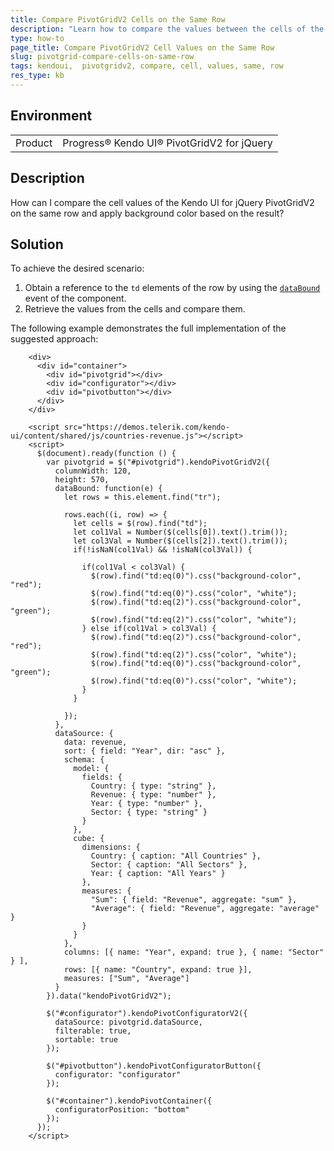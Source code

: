 ```yaml
---
title: Compare PivotGridV2 Cells on the Same Row
description: "Learn how to compare the values between the cells of the Kendo UI for jQuery PivotGridV2 on the same row."
type: how-to
page_title: Compare PivotGridV2 Cell Values on the Same Row
slug: pivotgrid-compare-cells-on-same-row
tags: kendoui,  pivotgridv2, compare, cell, values, same, row
res_type: kb
---
```


## Environment

<table>
	<tbody>
		<tr>
			<td>Product</td>
			<td>Progress® Kendo UI® PivotGridV2 for jQuery</td>
		</tr>
	</tbody>
</table>


## Description

How can I compare the cell values of the Kendo UI for jQuery PivotGridV2 on the same row and apply background color based on the result?

## Solution

To achieve the desired scenario:

1. Obtain a reference to the `td` elements of the row by using the [`dataBound`](/api/javascript/ui/pivotgridv2/events/databound) event of the component.
1. Retrieve the values from the cells and compare them.

The following example demonstrates the full implementation of the suggested approach:

```dojo
    <div>
      <div id="container">
        <div id="pivotgrid"></div>
        <div id="configurator"></div>
        <div id="pivotbutton"></div>
      </div>
    </div>

    <script src="https://demos.telerik.com/kendo-ui/content/shared/js/countries-revenue.js"></script>
    <script>
      $(document).ready(function () {
        var pivotgrid = $("#pivotgrid").kendoPivotGridV2({
          columnWidth: 120,
          height: 570,
          dataBound: function(e) {
            let rows = this.element.find("tr");

            rows.each((i, row) => {
              let cells = $(row).find("td");
              let col1Val = Number($(cells[0]).text().trim());
              let col3Val = Number($(cells[2]).text().trim());
              if(!isNaN(col1Val) && !isNaN(col3Val)) {

                if(col1Val < col3Val) {
                  $(row).find("td:eq(0)").css("background-color", "red");
                  $(row).find("td:eq(0)").css("color", "white");
                  $(row).find("td:eq(2)").css("background-color", "green");
                  $(row).find("td:eq(2)").css("color", "white");
                } else if(col1Val > col3Val) {
                  $(row).find("td:eq(2)").css("background-color", "red");
                  $(row).find("td:eq(2)").css("color", "white");
                  $(row).find("td:eq(0)").css("background-color", "green");
                  $(row).find("td:eq(0)").css("color", "white");
                }
              }

            });
          },
          dataSource: {
            data: revenue,
            sort: { field: "Year", dir: "asc" },
            schema: {
              model: {
                fields: {
                  Country: { type: "string" },
                  Revenue: { type: "number" },
                  Year: { type: "number" },
                  Sector: { type: "string" }
                }
              },
              cube: {
                dimensions: {
                  Country: { caption: "All Countries" },
                  Sector: { caption: "All Sectors" },
                  Year: { caption: "All Years" }
                },
                measures: {
                  "Sum": { field: "Revenue", aggregate: "sum" },
                  "Average": { field: "Revenue", aggregate: "average" }
                }
              }
            },
            columns: [{ name: "Year", expand: true }, { name: "Sector" } ],
            rows: [{ name: "Country", expand: true }],
            measures: ["Sum", "Average"]
          }
        }).data("kendoPivotGridV2");

        $("#configurator").kendoPivotConfiguratorV2({
          dataSource: pivotgrid.dataSource,
          filterable: true,
          sortable: true
        });

        $("#pivotbutton").kendoPivotConfiguratorButton({
          configurator: "configurator"
        });

        $("#container").kendoPivotContainer({
          configuratorPosition: "bottom"
        });
      });
    </script>
```
